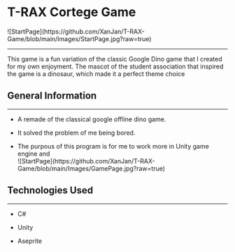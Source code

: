 <h1>T-RAX Cortege Game</h1>
![StartPage](https://github.com/XanJan/T-RAX-Game/blob/main/Images/StartPage.jpg?raw=true)
<hr><p>This game is a fun variation of the classic Google Dino game that I created for my own enjoyment. The mascot of the student association that inspired the game is a dinosaur, which made it a perfect theme choice</p><h2>General Information</h2>
<hr><ul>
<li>A remade of the classical google offline dino game.</li>
</ul><ul>
<li>It solved the problem of me being bored.</li>
</ul><ul>
<li>The purpous of this program is for me to work more in Unity game engine and</li>
![StartPage](https://github.com/XanJan/T-RAX-Game/blob/main/Images/GamePage.jpg?raw=true)
</ul><h2>Technologies Used</h2>
<hr><ul>
<li>C#</li>
</ul><ul>
<li>Unity</li>
</ul><ul>
<li>Aseprite</li>
</ul>
